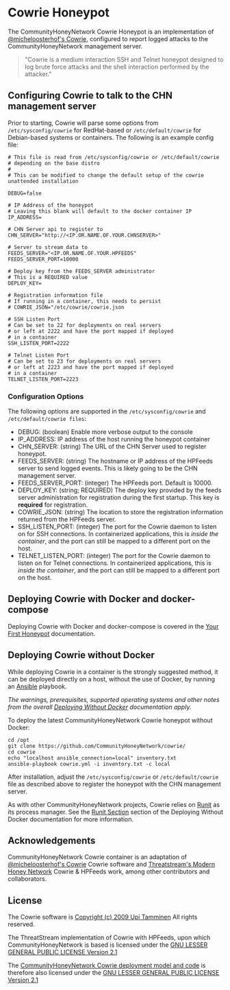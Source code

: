 Cowrie Honeypot
===============

The CommunityHoneyNetwork Cowrie Honeypot is an implementation of [@micheloosterhof's Cowrie](https://github.com/micheloosterhof/cowrie), configured to report logged attacks to the CommunityHoneyNetwork management server.

> "Cowrie is a medium interaction SSH and Telnet honeypot designed to log brute force attacks and the shell interaction performed by the attacker."

## Configuring Cowrie to talk to the CHN management server

Prior to starting, Cowrie will parse some options from `/etc/sysconfig/cowrie` for RedHat-based or `/etc/default/cowrie` for Debian-based systems or containers.  The following is an example config file:

```
# This file is read from /etc/sysconfig/cowrie or /etc/default/cowrie
# depending on the base distro
#
# This can be modified to change the default setup of the cowrie unattended installation

DEBUG=false

# IP Address of the honeypot
# Leaving this blank will default to the docker container IP
IP_ADDRESS=

# CHN Server api to register to
CHN_SERVER="http://<IP.OR.NAME.OF.YOUR.CHNSERVER>"

# Server to stream data to
FEEDS_SERVER="<IP.OR.NAME.OF.YOUR.HPFEEDS"
FEEDS_SERVER_PORT=10000

# Deploy key from the FEEDS_SERVER administrator
# This is a REQUIRED value
DEPLOY_KEY=

# Registration information file
# If running in a container, this needs to persist
# COWRIE_JSON="/etc/cowrie/cowrie.json

# SSH Listen Port
# Can be set to 22 for deployments on real servers
# or left at 2222 and have the port mapped if deployed
# in a container
SSH_LISTEN_PORT=2222

# Telnet Listen Port
# Can be set to 23 for deployments on real servers
# or left at 2223 and have the port mapped if deployed
# in a container
TELNET_LISTEN_PORT=2223
```

### Configuration Options

The following options are supported in the `/etc/sysconfig/cowrie` and `/etc/default/cowrie files`:

* DEBUG: (boolean) Enable more verbose output to the console
* IP_ADDRESS: IP address of the host running the honeypot container
* CHN_SERVER: (string) The URL of the CHN Server used to register honeypot.
* FEEDS_SERVER: (string) The hostname or IP address of the HPFeeds server to send logged events.  This is likely going to be the CHN management server.
* FEEDS_SERVER_PORT: (integer) The HPFeeds port.  Default is 10000.
* DEPLOY_KEY: (string; REQUIRED) The deploy key provided by the feeds server administration for registration during the first startup.  This key is **required** for registration.
* COWRIE_JSON: (string) The location to store the registration information returned from the HPFeeds server.
* SSH_LISTEN_PORT: (integer) The port for the Cowrie daemon to listen on for SSH connections.  In containerized applications, this is _inside the container_, and the port can still be mapped to a different port on the host.
* TELNET_LISTEN_PORT: (integer) The port for the Cowrie daemon to listen on for Telnet connections. In containerized applications, this is _inside the container_, and the port can still be mapped to a different port on the host.

## Deploying Cowrie with Docker and docker-compose

Deploying Cowrie with Docker and docker-compose is covered in the [Your First Honeypot](firstpot.md) documentation.

## Deploying Cowrie without Docker

While deploying Cowrie in a container is the strongly suggested method, it can be deployed directly on a host, without the use of Docker, by running an [Ansible](https://www.ansible.com/) playbook.

_The warnings, prerequisites, supported operating systems and other notes from the overall [Deploying Without Docker](nondocker.md) documentation apply._

To deploy the latest CommunityHoneyNetwork Cowrie honeypot without Docker:

    cd /opt
    git clone https://github.com/CommunityHoneyNetwork/cowrie/
    cd cowrie
    echo "localhost ansible_connection=local" inventory.txt
    ansible-playbook cowrie.yml -i inventory.txt -c local

After installation, adjust the `/etc/sysconfig/cowrie` or `/etc/default/cowrie` file as described above to register the honeypot with the CHN management server.

As with other CommunityHoneyNetwork projects, Cowrie relies on [Runit](http://smarden.org/runit/) as its process manager.   See the [Runit Section](nondocker.md#Runit) section of the Deploying Without Docker documentation for more information.

## Acknowledgements

CommunityHoneyNetwork Cowrie container is an adaptation of [@micheloosterhof's Cowrie](https://github.com/micheloosterhof/cowrie) Cowrie software and [Threatstream's Modern Honey Network](https://threatstream.github.io/mhn/) Cowrie & HPFeeds work, among other contributors and collaborators.

## License

The Cowrie software is [Copyright (c) 2009 Upi Tamminen](https://raw.githubusercontent.com/micheloosterhof/cowrie/master/LICENSE.md) All rights reserved.

The ThreatStream implementation of Cowrie with HPFeeds, upon which CommunityHoneyNetwork is based is licensed under the [GNU LESSER GENERAL PUBLIC LICENSE Version 2.1](https://raw.githubusercontent.com/threatstream/mhn/master/LICENSE)

The [CommunityHoneyNetwork Cowrie deployment model and code](https://github.com/CommunityHoneyNetwork/cowrie) is therefore also licensed under the [GNU LESSER GENERAL PUBLIC LICENSE Version 2.1](https://raw.githubusercontent.com/CommunityHoneyNetwork/cowrie/master/LICENSE)
